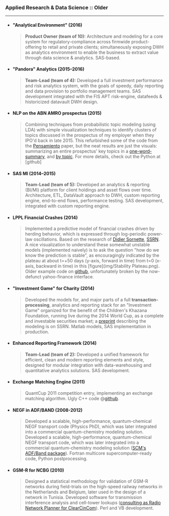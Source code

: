 <!-- ## Applied Projects -->

### Applied Research & Data Science :: Older
---------------
* #### "Analytical Environment" (2016)
	> **Product Owner (team of 10):** Architecture and modeling for a core system for regulatory-compliance across firmwide product-offering to retail and private clients; simultaneously exposing DWH as analytics environment to enable the business to extract value through data science & analytics.
SAS-based.


* #### "Pandora" Analytics (2015–2016)
	> **Team-Lead (team of 4):** Developed a full investment performance and risk analytics system, with the goals of speedy, daily reporting and data provision to portfolio management teams.
	SAS development integrated with the FIS APT risk-engine, datafeeds & historicized datavault DWH design.


* #### NLP on the ABN AMRO prospectus (2015)
    > Combining techniques from probabilistic topic modeling (using LDA) with simple visualization techniques to identify clusters of topics discussed in the prospectus of my employer when they IPO'd back in late 2015. This refurbished some of the code from the [Pensamiento](http://revistas.upcomillas.es/index.php/pensamiento/article/view/6590) paper, but the neat results are just the visuals: summarizing an entire prospectus' key topics in a [one-word-summary](img/Topics1.png), and [by topic](img/Topics3a.png). For more details, check out the Python at [github]


* #### SAS MI (2014–2015)
	> **Team-Lead (team of 5):** Developed an analytics & reporting (BI/MI) platform for client holdings and asset flows over time. Architecture, ETL, DataVault approach to DWH, custom reporting engine, end-to-end flows, performance testing.
	SAS development, integrated with custom reporting engine.


* #### LPPL Financial Crashes (2014)
	> Implemented a predictive model of financial crashes driven by herding behavior, which is expressed through log-periodic power-law oscillations. Based on the research of [Didier Sornette](http://www.er.ethz.ch/), [SSRN](https://papers.ssrn.com/sol3/cf_dev/AbsByAuth.cfm?per_id=190544). A nice visualization to understand these somewhat unstable models (implemented naively) is to ask the question "how do we know the prediction is stable", as encouragingly indicated by the plateau at about t=+50 days (y-axis, forward in time) from t=0 (x-axis, backward in time) in this [figure](img/Stability Plateau.png). Older example code on [github](https://github.com/cjoverzijl/lppl-model-r), unfortunately broken by the now-defunct yahoo-finance interface.
	

* #### "Investment Game" for Charity (2014)
    > Developed the models for, and major parts of a full **transaction-processing**, analytics and reporting stack for an "Investment Game" organized for the benefit of the Children's Khazana Foundation, running live during the 2014 World Cup, as a complete and investable securities market; a [preprint](https://papers.ssrn.com/sol3/papers.cfm?abstract_id=3273905) describing the modeling is on SSRN. Matlab models, SAS implementation in production.


* #### Enhanced Reporting Framework (2014)
	> **Team-Lead (team of 2):** Developed a unified framework for efficient, clean and modern reporting elements and style, designed for modular integration with data-warehousing and quantitative analytics solutions.
	SAS development.


* #### Exchange Matching Engine (2011)
	> QuantCup 2011 competition entry, implementing an exchange matching algorithm.
	Ugly C++ code @[github](https://github.com/cjoverzijl/quantcup-2011).


* #### NEGF in ADF/BAND (2008-2012)
	> Developed a scalable, high-performance, quantum-chemical NEGF transport code (Physics PhD), which was later integrated into a commercial quantum-chemistry modeling solution.
    Developed a scalable, high-performance, quantum-chemical NEGF transport code, which was later integrated into a commercial quantum-chemistry modeling solution ([SCM's ADF/Band package](http://www.scm.com)).
	Fortran multicore supercomputer-ready code, Python postprocessing.


* #### GSM-R for NCBG (2010)
    > Designed a statistical methodology for validation of GSM-R networks during field-trials on the high-speed railway networks in the Netherlands and Belgium, later used in the design of a network in Tunisia. Developed software for transmission interference analysis and cell-tower lookups
    ([consulting as Radio Network Planner for ClearCinCom](http://www.clearcincom.com)).
	Perl and VB development.


